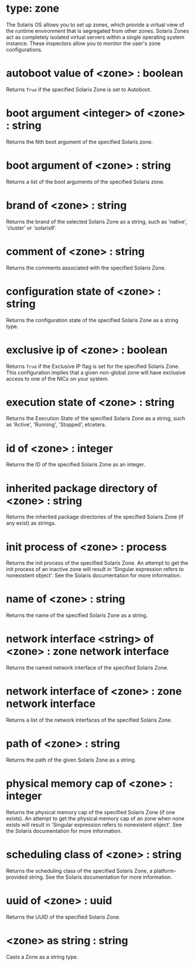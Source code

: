 # type: zone

The Solaris OS allows you to set up zones, which provide a virtual view of the runtime environment that is segregated from other zones. Solaris Zones act as completely isolated virtual servers within a single operating system instance. These inspectors allow you to monitor the user&#39;s zone configurations.

# autoboot value of &lt;zone&gt; : boolean

Returns `True` if the specified Solaris Zone is set to Autoboot.

# boot argument &lt;integer&gt; of &lt;zone&gt; : string

Returns the Nth boot argument of the specified Solaris zone.

# boot argument of &lt;zone&gt; : string

Returns a list of the boot arguments of the specified Solaris zone.

# brand of &lt;zone&gt; : string

Returns the brand of the selected Solaris Zone as a string, such as &#39;native&#39;, &#39;cluster&#39; or &#39;solaris9&#39;.

# comment of &lt;zone&gt; : string

Returns the comments associated with the specified Solaris Zone.

# configuration state of &lt;zone&gt; : string

Returns the configuration state of the specified Solaris Zone as a string type.

# exclusive ip of &lt;zone&gt; : boolean

Returns `True` if the Exclusive IP flag is set for the specified Solaris Zone. This configuration implies that a given non-global zone will have exclusive access to one of the NICs on your system.

# execution state of &lt;zone&gt; : string

Returns the Execution State of the specified Solaris Zone as a string, such as &#39;Active&#39;, &#39;Running&#39;, &#39;Stopped&#39;, etcetera.

# id of &lt;zone&gt; : integer

Returns the ID of the specified Solaris Zone as an integer.

# inherited package directory of &lt;zone&gt; : string

Returns the inherited package directories of the specified Solaris Zone (if any exist) as strings.

# init process of &lt;zone&gt; : process

Returns the init process of the specified Solaris Zone. An attempt to get the init process of an inactive zone will result in &#39;Singular expression refers to nonexistent object&#39;. See the Solaris documentation for more information.

# name of &lt;zone&gt; : string

Returns the name of the specified Solaris Zone as a string.

# network interface &lt;string&gt; of &lt;zone&gt; : zone network interface

Returns the named network interface of the specified Solaris Zone.

# network interface of &lt;zone&gt; : zone network interface

Returns a list of the network interfaces of the specified Solaris Zone.

# path of &lt;zone&gt; : string

Returns the path of the given Solaris Zone as a string.

# physical memory cap of &lt;zone&gt; : integer

Returns the physical memory cap of the specified Solaris Zone (if one exists). An attempt to get the physical memory cap of an zone when none exists will result in &#39;Singular expression refers to nonexistent object&#39;.  See the Solaris documentation for more information.

# scheduling class of &lt;zone&gt; : string

Returns the scheduling class of the specified Solaris Zone, a platform-provided string.  See the Solaris documentation for more information.

# uuid of &lt;zone&gt; : uuid

Returns the UUID of the specified Solaris Zone.

# &lt;zone&gt; as string : string

Casts a Zone as a string type.
